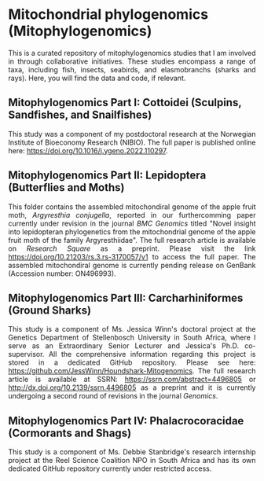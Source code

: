# Mitochondrial phylogenomics (Mitophylogenomics)
<div align="justify">
  
This is a curated repository of mitophylogenomics studies that I am involved in through collaborative initiatives. These studies encompass a range of taxa, including fish, insects, seabirds, and elasmobranchs (sharks and rays). Here, you will find the data and code, if relevant.

</div>

## Mitophylogenomics Part I: Cottoidei (Sculpins, Sandfishes, and Snailfishes)
<div align="justify">

This study was a component of my postdoctoral research at the Norwegian Institute of Bioeconomy Research (NIBIO). The full paper is published online here: https://doi.org/10.1016/j.ygeno.2022.110297.

</div>

## Mitophylogenomics Part II: Lepidoptera (Butterflies and Moths)
<div align="justify">
  
This folder contains the assembled mitochondiral genome of the apple fruit moth, *Argyresthia conjugella*, reported in our furthercomming paper currently under revision in the journal *BMC Genomics* titled "Novel insight into lepidopteran phylogenetics from the mitochondrial genome of the apple fruit moth of the family Argyresthiidae". The full research article is available on *Research Square* as a preprint. Please visit the link https://doi.org/10.21203/rs.3.rs-3170057/v1 to access the full paper. The assembled mitochondiral genome is currently pending release on GenBank (Accession number: ON496993).

</div>

## Mitophylogenomics Part III: Carcharhiniformes (Ground Sharks)
<div align="justify">
  
This study is a component of Ms. Jessica Winn's doctoral project at the Genetics Department of Stellenbosch University in South Africa, where I serve as an Extraordinary Senior Lecturer and Jessica's Ph.D. co-supervisor. All the comprehensive information regarding this project is stored in a dedicated GitHub repository. Please see here: https://github.com/JessWinn/Houndshark-Mitogenomics. The full research article is available at SSRN: https://ssrn.com/abstract=4496805 or http://dx.doi.org/10.2139/ssrn.4496805 as a preprint and it is currently undergoing a second round of revisions in the journal *Genomics*.  

</div>

## Mitophylogenomics Part IV: Phalacrocoracidae (Cormorants and Shags)
<div align="justify">

This study is a component of Ms. Debbie Stanbridge's research internship project at the Reel Science Coalition NPO in South Africa and has its own dedicated GitHub repository currently under restricted access.

</div>

